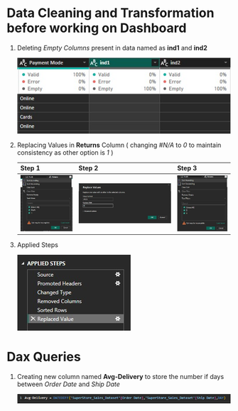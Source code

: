 # Data Cleaning and Transformation before working on Dashboard

1. Deleting *Empty Columns* present in data named as **ind1** and **ind2**

   ![Image Alt](https://github.com/Adhyan-1404/Power-BI-Projects/blob/18461eb99664e3fabc14014bcdea59e2525fc20c/Dashboard%201/Image%20Assets/1%20(%20delete%20empty%20columns%20).jpg)

3. Replacing Values in **Returns** Column ( changing *#N/A* to *0* to maintain consistency as other option is *1* )

   | Step 1 | Step 2 | Step 3 |
   |---------|---------|---------|
   | ![Image Alt](https://github.com/Adhyan-1404/Power-BI-Projects/blob/18461eb99664e3fabc14014bcdea59e2525fc20c/Dashboard%201/Image%20Assets/2%20(%20replace%20na%20).jpg) | ![Image Alt](https://github.com/Adhyan-1404/Power-BI-Projects/blob/18461eb99664e3fabc14014bcdea59e2525fc20c/Dashboard%201/Image%20Assets/2.1.jpg) | ![Image Alt](https://github.com/Adhyan-1404/Power-BI-Projects/blob/18461eb99664e3fabc14014bcdea59e2525fc20c/Dashboard%201/Image%20Assets/2.2.jpg) |

3. Applied Steps

   ![Image Alt](https://github.com/Adhyan-1404/Power-BI-Projects/blob/18461eb99664e3fabc14014bcdea59e2525fc20c/Dashboard%201/Image%20Assets/3.jpg)


# Dax Queries

1. Creating new column named **Avg-Delivery** to store the number if days between *Order Date* and *Ship Date*

   ![Image Alt](https://github.com/Adhyan-1404/Power-BI-Projects/blob/18461eb99664e3fabc14014bcdea59e2525fc20c/Dashboard%201/Image%20Assets/4%20(%20new%20column%20using%20DAX%20).png)

